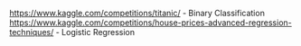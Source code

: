 https://www.kaggle.com/competitions/titanic/ - Binary Classification  
https://www.kaggle.com/competitions/house-prices-advanced-regression-techniques/ - Logistic Regression  
